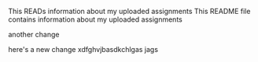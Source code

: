 This READs information about my uploaded assignments
This README file contains information about my uploaded assignments

another change

here's a new change
xdfghvjbasdkchlgas jags 